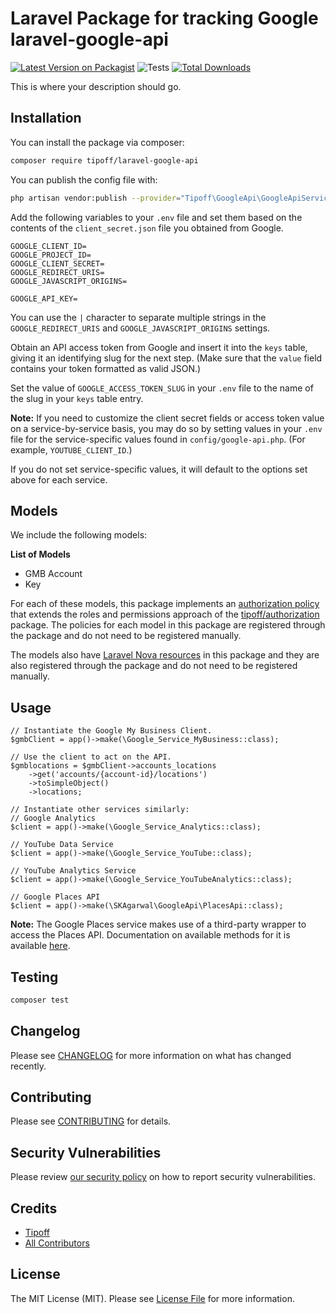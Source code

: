 # Laravel Package for tracking Google laravel-google-api

[![Latest Version on Packagist](https://img.shields.io/packagist/v/tipoff/laravel-google-api.svg?style=flat-square)](https://packagist.org/packages/tipoff/laravel-google-api)
![Tests](https://github.com/tipoff/laravel-google-api/workflows/Tests/badge.svg)
[![Total Downloads](https://img.shields.io/packagist/dt/tipoff/laravel-google-api.svg?style=flat-square)](https://packagist.org/packages/tipoff/laravel-google-api)

This is where your description should go.

## Installation

You can install the package via composer:

```bash
composer require tipoff/laravel-google-api
```

You can publish the config file with:
```bash
php artisan vendor:publish --provider="Tipoff\GoogleApi\GoogleApiServiceProvider" --tag="google-api-config"
```

Add the following variables to your `.env` file and set them based on the contents of the
`client_secret.json` file you obtained from Google.
```
GOOGLE_CLIENT_ID=
GOOGLE_PROJECT_ID=
GOOGLE_CLIENT_SECRET=
GOOGLE_REDIRECT_URIS=
GOOGLE_JAVASCRIPT_ORIGINS=

GOOGLE_API_KEY=
```

You can use the `|` character to separate multiple strings in the `GOOGLE_REDIRECT_URIS` and `GOOGLE_JAVASCRIPT_ORIGINS` settings.

Obtain an API access token from Google and insert it into the `keys` table, giving it an identifying slug for the next step. (Make sure that the `value` field contains your token formatted as valid JSON.)

Set the value of `GOOGLE_ACCESS_TOKEN_SLUG` in your `.env` file to the name of the slug in your `keys` table entry.

**Note:** If you need to customize the client secret fields or access token value on a service-by-service basis, you may do so by setting values in your `.env` file for the service-specific values found in `config/google-api.php`. (For example, `YOUTUBE_CLIENT_ID`.)

If you do not set service-specific values, it will default to the options set above for each service.

## Models

We include the following models:

**List of Models**

- GMB Account
- Key

For each of these models, this package implements an [authorization policy](https://laravel.com/docs/8.x/authorization) that extends the roles and permissions approach of the [tipoff/authorization](https://github.com/tipoff/authorization) package. The policies for each model in this package are registered through the package and do not need to be registered manually.

The models also have [Laravel Nova resources](https://nova.laravel.com/docs/3.0/resources/) in this package and they are also registered through the package and do not need to be registered manually.


## Usage

```
// Instantiate the Google My Business Client.
$gmbClient = app()->make(\Google_Service_MyBusiness::class);

// Use the client to act on the API.
$gmblocations = $gmbClient->accounts_locations
    ->get('accounts/{account-id}/locations')
    ->toSimpleObject()
    ->locations;

// Instantiate other services similarly:
// Google Analytics
$client = app()->make(\Google_Service_Analytics::class);

// YouTube Data Service
$client = app()->make(\Google_Service_YouTube::class);

// YouTube Analytics Service
$client = app()->make(\Google_Service_YouTubeAnalytics::class);

// Google Places API
$client = app()->make(\SKAgarwal\GoogleApi\PlacesApi::class);
```

**Note:** The Google Places service makes use of a third-party wrapper to access the Places API.
Documentation on available methods for it is available [here](https://github.com/SachinAgarwal1337/google-places-api/#available-methods).

## Testing

```bash
composer test
```

## Changelog

Please see [CHANGELOG](CHANGELOG.md) for more information on what has changed recently.

## Contributing

Please see [CONTRIBUTING](.github/CONTRIBUTING.md) for details.

## Security Vulnerabilities

Please review [our security policy](../../security/policy) on how to report security vulnerabilities.

## Credits

- [Tipoff](https://github.com/tipoff)
- [All Contributors](../../contributors)

## License

The MIT License (MIT). Please see [License File](LICENSE.md) for more information.
